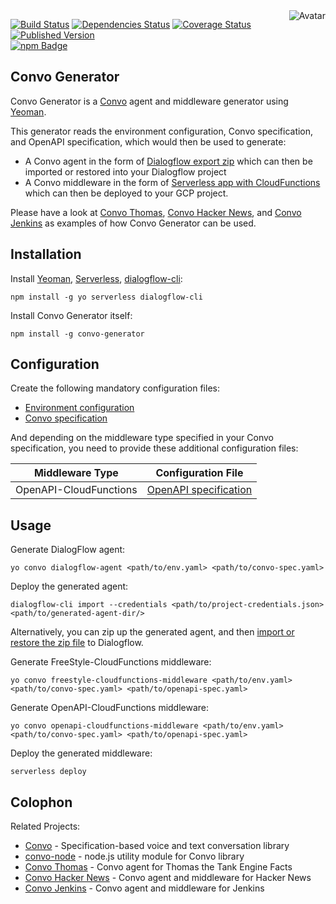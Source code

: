 <img align="right" src="https://raw.github.com/cliffano/convo-generator/master/avatar.jpg" alt="Avatar"/>

[![Build Status](https://img.shields.io/travis/cliffano/convo-generator.svg)](http://travis-ci.org/cliffano/convo-generator)
[![Dependencies Status](https://img.shields.io/david/cliffano/convo-generator.svg)](http://david-dm.org/cliffano/convo-generator)
[![Coverage Status](https://img.shields.io/coveralls/cliffano/convo-generator.svg)](https://coveralls.io/r/cliffano/convo-generator?branch=master)
[![Published Version](https://img.shields.io/npm/v/generator-convo.svg)](http://www.npmjs.com/package/generator-convo)
<br/>
[![npm Badge](https://nodei.co/npm/convo-generator.png)](http://npmjs.org/package/convo-generator)

Convo Generator
---------------

Convo Generator is a [Convo](http://github.com/cliffano/convo) agent and middleware generator using [Yeoman](http://yeoman.io/).

This generator reads the environment configuration, Convo specification, and OpenAPI specification, which would then be used to generate:

* A Convo agent in the form of [Dialogflow export zip](https://dialogflow.com/docs/agents/export-import-restore) which can then be imported or restored into your Dialogflow project
* A Convo middleware in the form of [Serverless app with CloudFunctions](https://github.com/serverless/serverless-google-cloudfunctions) which can then be deployed to your GCP project.

Please have a look at [Convo Thomas](http://github.com/cliffano/convo-thomas), [Convo Hacker News](http://github.com/cliffano/convo-hacker-news), and [Convo Jenkins](http://github.com/cliffano/convo-jenkins) as examples of how Convo Generator can be used.

Installation
------------

Install [Yeoman](http://yeoman.io/), [Serverless](https://serverless.com/), [dialogflow-cli](https://www.npmjs.com/package/dialogflow-cli):

    npm install -g yo serverless dialogflow-cli

Install Convo Generator itself:

    npm install -g convo-generator

Configuration
-------------

Create the following mandatory configuration files:

* [Environment configuration](https://github.com/cliffano/convo/blob/master/docs/conf-environment.md)
* [Convo specification](https://github.com/cliffano/convo/blob/master/docs/conf-convo-specification.md)

And depending on the middleware type specified in your Convo specification, you need to provide these additional configuration files:

| Middleware Type | Configuration File |
|-----------------|--------------------|
| OpenAPI-CloudFunctions | [OpenAPI specification](https://github.com/cliffano/convo/blob/master/docs/conf-openapi-specification.md) |

Usage
-----

Generate DialogFlow agent:

    yo convo dialogflow-agent <path/to/env.yaml> <path/to/convo-spec.yaml>

Deploy the generated agent:

    dialogflow-cli import --credentials <path/to/project-credentials.json> <path/to/generated-agent-dir/>

Alternatively, you can zip up the generated agent, and then [import or restore the zip file](https://dialogflow.com/docs/agents/export-import-restore) to Dialogflow.

Generate FreeStyle-CloudFunctions middleware:

    yo convo freestyle-cloudfunctions-middleware <path/to/env.yaml> <path/to/convo-spec.yaml> <path/to/openapi-spec.yaml>

Generate OpenAPI-CloudFunctions middleware:

    yo convo openapi-cloudfunctions-middleware <path/to/env.yaml> <path/to/convo-spec.yaml> <path/to/openapi-spec.yaml>

Deploy the generated middleware:

    serverless deploy

Colophon
--------

Related Projects:

* [Convo](http://github.com/cliffano/convo) - Specification-based voice and text conversation library
* [convo-node](http://github.com/cliffano/convo-node) - node.js utility module for Convo library
* [Convo Thomas](http://github.com/cliffano/convo-thomas) - Convo agent for Thomas the Tank Engine Facts
* [Convo Hacker News](http://github.com/cliffano/convo-hacker-news) - Convo agent and middleware for Hacker News
* [Convo Jenkins](http://github.com/cliffano/convo-jenkins) - Convo agent and middleware for Jenkins
